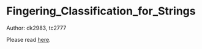 # Fingering_Classification_for_Strings

Author: dk2983, tc2777

Please read [here](https://github.com/DongGu-Kim/Fingering_Classification_for_Strings/blob/master/ADL_presentation.pdf).
